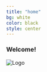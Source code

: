 ```yaml
---
title: "home"
bg: white
color: black
style: center
---
```


### Welcome!

![Logo](https://drive.google.com/file/d/0Bzm9EcZ6K2ifRzVZbTlUTF9LOHM/)
